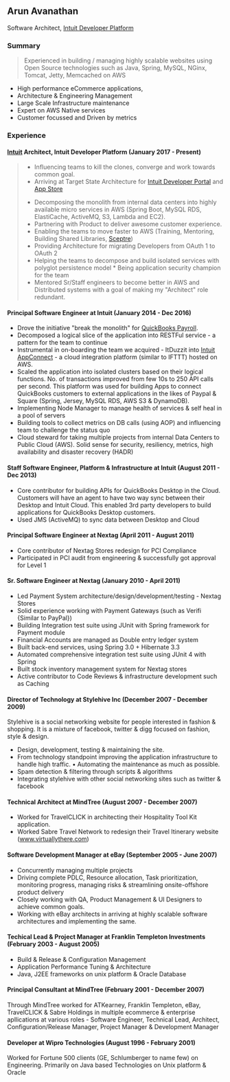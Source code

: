 ## Arun Avanathan
Software Architect, [Intuit Developer Platform](https://developer.intuit.com)

### Summary
> Experienced in building / managing highly scalable websites using Open Source technologies such as Java, Spring, MySQL, NGinx, Tomcat, Jetty, Memcached on AWS

* High performance eCommerce applications, 
* Architecture & Engineering Management
* Large Scale Infrastructure maintenance
* Expert on AWS Native services
* Customer focussed and Driven by metrics

### Experience
#### [Intuit]() Architect, Intuit Developer Platform (January 2017 - Present)
> - Influencing teams to kill the clones, converge and work towards common goal.
> - Arriving at Target State Architecture for [Intuit Developer Portal](https://developer.intuit.com) and [App Store](https://apps.intuit.com)
> * Decomposing the monolith from internal data centers into highly available micro services in AWS (Spring Boot, MySQL RDS, ElastiCache, ActiveMQ, S3, Lambda and EC2). 
> * Partnering with Product to deliver awesome customer experience.
> * Enabling the teams to move faster to AWS (Training, Mentoring, Building Shared Libraries, [Sceptre](https://github.com/cloudreach/sceptre))
> * Providing Architecture for migrating Developers from OAuth 1 to OAuth 2
> * Helping the teams to decompose and build isolated services with polyglot persistence model * Being application security champion for the team
> * Mentored Sr/Staff engineers to become better in AWS and Distributed systems with a goal of making my "Architect" role redundant.

#### Principal Software Engineer at Intuit (January 2014 - Dec 2016)
* Drove the initiative "break the monolith" for [QuickBooks Payroll](https://payroll.intuit.com).
* Decomposed a logical slice of the application into RESTFul service - a pattern for the team to continue
* Instrumental in on-boarding the team we acquired - ItDuzzit into [Intuit AppConnect](https://appconnect.intuit.com) - a cloud integration platform (similar to IFTTT) hosted on AWS. 
* Scaled the application into isolated clusters based on their logical functions. No. of transactions improved from few 10s to 250 API calls per second. This platform was used for building Apps to connect QuickBooks customers to external applications in the likes of Paypal & Square (Spring, Jersey, MySQL RDS, AWS S3 & DynamoDB).
* Implementing Node Manager to manage health of services & self heal in a pool of servers
* Building tools to collect metrics on DB calls (using AOP) and influencing team to challenge the status quo
* Cloud steward for taking multiple projects from internal Data Centers to Public Cloud (AWS). Solid sense for security, resiliency, metrics, high availability and disaster recovery (HADR)

#### Staff Software Engineer, Platform & Infrastructure at Intuit (August 2011 - Dec 2013)
* Core contributor for building APIs for QuickBooks Desktop in the Cloud. Customers will have an agent to have two way sync between their Desktop and Intuit Cloud. This enabled 3rd party developers to build applications for QuickBooks Desktop customers.
* Used JMS (ActiveMQ) to sync data between Desktop and Cloud

#### Principal Software Engineer at Nextag (April 2011 - August 2011)
* Core contributor of Nextag Stores redesign for PCI Compliance
* Participated in PCI audit from engineering & successfully got approval for Level 1

#### Sr. Software Engineer at Nextag (January 2010 - April 2011)
* Led Payment System architecture/design/development/testing - Nextag Stores
* Solid experience working with Payment Gateways (such as Verifi {Similar to PayPal}) 
* Building Integration test suite using JUnit with Spring framework for Payment module 
* Financial Accounts are managed as Double entry ledger system
* Built back-end services, using Spring 3.0 + Hibernate 3.3
* Automated comprehensive integration test suite using JUnit 4 with Spring
* Built stock inventory management system for Nextag stores
* Active contributor to Code Reviews & infrastructure development such as Caching

#### Director of Technology at Stylehive Inc (December 2007 - December 2009)
Stylehive is a social networking website for people interested in fashion & shopping. It is a mixture of facebook, twitter & digg focused on fashion, style & design.

* Design, development, testing & maintaining the site.
* From technology standpoint improving the application infrastructure to handle high traffic. • Automating the maintenance as much as possible.
* Spam detection & filtering through scripts & algorithms
* Integrating stylehive with other social networking sites such as twitter & facebook

#### Technical Architect at MindTree (August 2007 - December 2007)
* Worked for TravelCLICK in architecting their Hospitality Tool Kit application.
* Worked Sabre Travel Network to redesign their Travel Itinerary website (www.virtuallythere.com)

#### Software Development Manager at eBay (September 2005 - June 2007)
* Concurrently managing multiple projects
* Driving complete PDLC, Resource allocation, Task prioritization, monitoring progress, managing risks & streamlining onsite-offshore product delivery
* Closely working with QA, Product Management &amp; UI Designers to achieve common goals. 
* Working with eBay architects in arriving at highly scalable software architectures and implementing the same.

#### Techical Lead & Project Manager at Franklin Templeton Investments (February 2003 - August 2005)
* Build & Release & Configuration Management
* Application Performance Tuning &amp; Architecture
* Java, J2EE frameworks on unix platform & Oracle Database

#### Principal Consultant at MindTree (February 2001 - December 2007)
Through MindTree worked for ATKearney, Franklin Templeton, eBay, TravelCLICK &amp; Sabre Holdings in multiple ecommerce &amp; enterprise apllications at various roles - Software Engineer, Technical Lead, Architect, Configuration/Release Manager, Project Manager &amp; Development Manager

#### Developer at Wipro Technologies (August 1996 - February 2001)
Worked for Fortune 500 clients (GE, Schlumberger to name few) on Engineering. Primarily on Java based Technologies on Unix platform & Oracle
